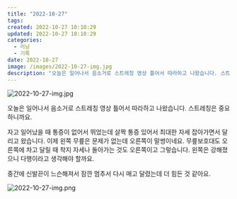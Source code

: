 ```yaml
---
title: "2022-10-27"
tags:
created: 2022-10-27 10:10:29
updated: 2022-10-27 10:10:29
categories:
  - 러닝
  - 기록
date: 2022-10-27
image: /images/2022-10-27-img.jpg
description: "오늘은 일어나서 음소거로 스트레칭 영상 틀어서 따라하고 나왔습니다. 스트레칭은 중요하니까요. 자고 일어났을 때 통증이 없어서 뛰었는데 살짝 통증 있어서 최대한 자세 잡아가면서 달리고 왔습니다. 이제 왼쪽 무릎은 문제가 없는데 오른쪽이 말썽이네요. 무릎보호대도 오른쪽에 차고 달릴 때 착지"
---
```


![2022-10-27-img.jpg](/images/2022-10-27-img.jpg)
 
 

오늘은 일어나서 음소거로 스트레칭 영상 틀어서 따라하고 나왔습니다. 스트레칭은 중요하니까요.

자고 일어났을 때 통증이 없어서 뛰었는데 살짝 통증 있어서 최대한 자세 잡아가면서 달리고 왔습니다. 이제 왼쪽 무릎은 문제가 없는데 오른쪽이 말썽이네요. 무릎보호대도 오른쪽에 차고 달릴 때 착지 자세나 돌아가는 것도 오른쪽이고 그렇습니다. 왼쪽은 강해졌으니 다행이라고 생각해야 할까요.

중간에 신발끈이 느슨해져서 잠깐 멈추서 다시 매고 달렸는데 더 힘든 것 같아요.

 
 ![2022-10-27-img.png](/images/2022-10-27-img.png)
